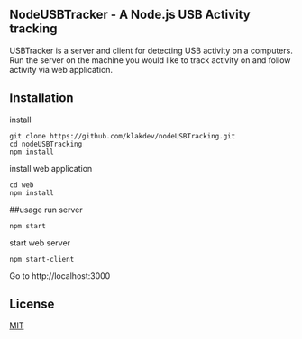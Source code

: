
## NodeUSBTracker - A Node.js USB Activity tracking
USBTracker is a server and client for detecting USB activity on a computers.
Run the server on the machine you would like to track activity on and follow activity via web application.

## Installation

install 
``` 
git clone https://github.com/klakdev/nodeUSBTracking.git
cd nodeUSBTracking
npm install

``` 
install web application
```
cd web
npm install
```
##usage
run server 
```
npm start
```

start web server
```
npm start-client
```
Go to http://localhost:3000

## License
[MIT](https://choosealicense.com/licenses/mit/)
